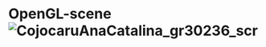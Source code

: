 # OpenGL-scene![CojocaruAnaCatalina_gr30236_scr](https://github.com/cojocarucatalina/OpenGL-scene/assets/126604097/dbbd9591-4af6-4af6-ae41-bdf34bd274d5)
